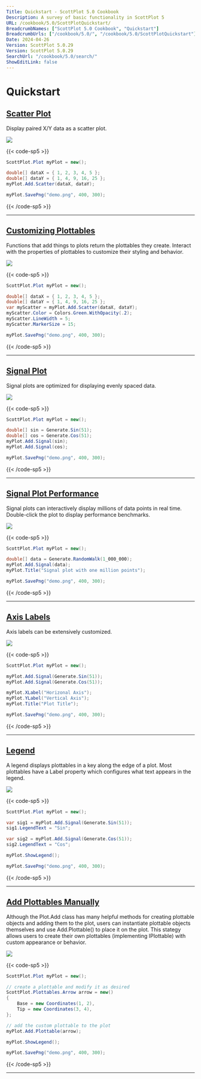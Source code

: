 ```yaml
---
Title: Quickstart - ScottPlot 5.0 Cookbook
Description: A survey of basic functionality in ScottPlot 5
URL: /cookbook/5.0/ScottPlotQuickstart/
BreadcrumbNames: ["ScottPlot 5.0 Cookbook", "Quickstart"]
BreadcrumbUrls: ["/cookbook/5.0/", "/cookbook/5.0/ScottPlotQuickstart"]
Date: 2024-04-26
Version: ScottPlot 5.0.29
Version: ScottPlot 5.0.29
SearchUrl: "/cookbook/5.0/search/"
ShowEditLink: false
---
```


# Quickstart


<h2><a href='/cookbook/5.0/ScottPlotQuickstart/QuickstartScatter'>Scatter Plot</a></h2>

Display paired X/Y data as a scatter plot.

[![](/cookbook/5.0/images/QuickstartScatter.png?240426090552)](/cookbook/5.0/images/QuickstartScatter.png?240426090552)

{{< code-sp5 >}}

```cs
ScottPlot.Plot myPlot = new();

double[] dataX = { 1, 2, 3, 4, 5 };
double[] dataY = { 1, 4, 9, 16, 25 };
myPlot.Add.Scatter(dataX, dataY);

myPlot.SavePng("demo.png", 400, 300);

```

{{< /code-sp5 >}}

<hr class='my-5 invisible'>


<h2><a href='/cookbook/5.0/ScottPlotQuickstart/CustomizingPlottables'>Customizing Plottables</a></h2>

Functions that add things to plots return the plottables they create. Interact with the properties of plottables to customize their styling and behavior.

[![](/cookbook/5.0/images/CustomizingPlottables.png?240426090552)](/cookbook/5.0/images/CustomizingPlottables.png?240426090552)

{{< code-sp5 >}}

```cs
ScottPlot.Plot myPlot = new();

double[] dataX = { 1, 2, 3, 4, 5 };
double[] dataY = { 1, 4, 9, 16, 25 };
var myScatter = myPlot.Add.Scatter(dataX, dataY);
myScatter.Color = Colors.Green.WithOpacity(.2);
myScatter.LineWidth = 5;
myScatter.MarkerSize = 15;

myPlot.SavePng("demo.png", 400, 300);

```

{{< /code-sp5 >}}

<hr class='my-5 invisible'>


<h2><a href='/cookbook/5.0/ScottPlotQuickstart/QuickstartSignal'>Signal Plot</a></h2>

Signal plots are optimized for displaying evenly spaced data.

[![](/cookbook/5.0/images/QuickstartSignal.png?240426090552)](/cookbook/5.0/images/QuickstartSignal.png?240426090552)

{{< code-sp5 >}}

```cs
ScottPlot.Plot myPlot = new();

double[] sin = Generate.Sin(51);
double[] cos = Generate.Cos(51);
myPlot.Add.Signal(sin);
myPlot.Add.Signal(cos);

myPlot.SavePng("demo.png", 400, 300);

```

{{< /code-sp5 >}}

<hr class='my-5 invisible'>


<h2><a href='/cookbook/5.0/ScottPlotQuickstart/SignalPerformance'>Signal Plot Performance</a></h2>

Signal plots can interactively display millions of data points in real time. Double-click the plot to display performance benchmarks.

[![](/cookbook/5.0/images/SignalPerformance.png?240426090552)](/cookbook/5.0/images/SignalPerformance.png?240426090552)

{{< code-sp5 >}}

```cs
ScottPlot.Plot myPlot = new();

double[] data = Generate.RandomWalk(1_000_000);
myPlot.Add.Signal(data);
myPlot.Title("Signal plot with one million points");

myPlot.SavePng("demo.png", 400, 300);

```

{{< /code-sp5 >}}

<hr class='my-5 invisible'>


<h2><a href='/cookbook/5.0/ScottPlotQuickstart/QuickstartAxisLabels'>Axis Labels</a></h2>

Axis labels can be extensively customized.

[![](/cookbook/5.0/images/QuickstartAxisLabels.png?240426090552)](/cookbook/5.0/images/QuickstartAxisLabels.png?240426090552)

{{< code-sp5 >}}

```cs
ScottPlot.Plot myPlot = new();

myPlot.Add.Signal(Generate.Sin(51));
myPlot.Add.Signal(Generate.Cos(51));

myPlot.XLabel("Horizonal Axis");
myPlot.YLabel("Vertical Axis");
myPlot.Title("Plot Title");

myPlot.SavePng("demo.png", 400, 300);

```

{{< /code-sp5 >}}

<hr class='my-5 invisible'>


<h2><a href='/cookbook/5.0/ScottPlotQuickstart/Legend'>Legend</a></h2>

A legend displays plottables in a key along the edge of a plot. Most plottables have a Label property which configures what text appears in the legend.

[![](/cookbook/5.0/images/Legend.png?240426090552)](/cookbook/5.0/images/Legend.png?240426090552)

{{< code-sp5 >}}

```cs
ScottPlot.Plot myPlot = new();

var sig1 = myPlot.Add.Signal(Generate.Sin(51));
sig1.LegendText = "Sin";

var sig2 = myPlot.Add.Signal(Generate.Cos(51));
sig2.LegendText = "Cos";

myPlot.ShowLegend();

myPlot.SavePng("demo.png", 400, 300);

```

{{< /code-sp5 >}}

<hr class='my-5 invisible'>


<h2><a href='/cookbook/5.0/ScottPlotQuickstart/AddPlottablesManually'>Add Plottables Manually</a></h2>

Although the Plot.Add class has many helpful methods for creating plottable objects and adding them to the plot, users can instantiate plottable objects themselves and use Add.Plottable() to place it on the plot. This stategy allows users to create their own plottables (implementing IPlottable) with custom appearance or behavior.

[![](/cookbook/5.0/images/AddPlottablesManually.png?240426090552)](/cookbook/5.0/images/AddPlottablesManually.png?240426090552)

{{< code-sp5 >}}

```cs
ScottPlot.Plot myPlot = new();

// create a plottable and modify it as desired
ScottPlot.Plottables.Arrow arrow = new()
{
    Base = new Coordinates(1, 2),
    Tip = new Coordinates(3, 4),
};

// add the custom plottable to the plot
myPlot.Add.Plottable(arrow);

myPlot.ShowLegend();

myPlot.SavePng("demo.png", 400, 300);

```

{{< /code-sp5 >}}

<hr class='my-5 invisible'>

